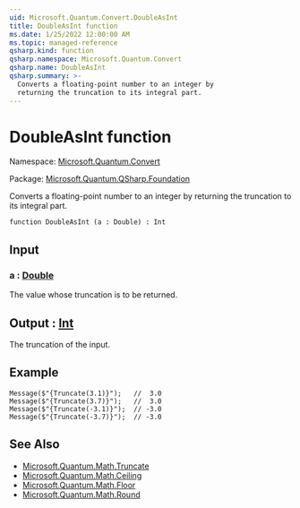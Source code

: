 ```yaml
---
uid: Microsoft.Quantum.Convert.DoubleAsInt
title: DoubleAsInt function
ms.date: 1/25/2022 12:00:00 AM
ms.topic: managed-reference
qsharp.kind: function
qsharp.namespace: Microsoft.Quantum.Convert
qsharp.name: DoubleAsInt
qsharp.summary: >-
  Converts a floating-point number to an integer by
  returning the truncation to its integral part.
---
```


# DoubleAsInt function

Namespace: [Microsoft.Quantum.Convert](xref:Microsoft.Quantum.Convert)

Package: [Microsoft.Quantum.QSharp.Foundation](https://nuget.org/packages/Microsoft.Quantum.QSharp.Foundation)


Converts a floating-point number to an integer byreturning the truncation to its integral part.

```qsharp
function DoubleAsInt (a : Double) : Int
```


## Input

### a : [Double](xref:microsoft.quantum.qsharp.valueliterals#double-literals)

The value whose truncation is to be returned.



## Output : [Int](xref:microsoft.quantum.qsharp.valueliterals#int-literals)

The truncation of the input.

## Example

```Message($"{Truncate(3.1)}");   //  3.0Message($"{Truncate(3.7)}");   //  3.0Message($"{Truncate(-3.1)}");  // -3.0Message($"{Truncate(-3.7)}");  // -3.0```

## See Also

- [Microsoft.Quantum.Math.Truncate](xref:Microsoft.Quantum.Math.Truncate)
- [Microsoft.Quantum.Math.Ceiling](xref:Microsoft.Quantum.Math.Ceiling)
- [Microsoft.Quantum.Math.Floor](xref:Microsoft.Quantum.Math.Floor)
- [Microsoft.Quantum.Math.Round](xref:Microsoft.Quantum.Math.Round)